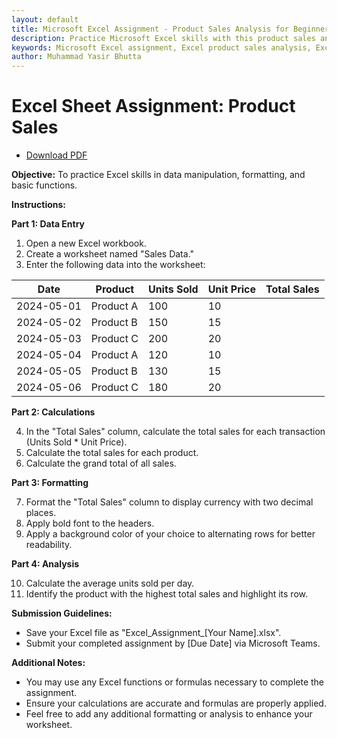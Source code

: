 ```yaml
---
layout: default
title: Microsoft Excel Assignment - Product Sales Analysis for Beginners  
description: Practice Microsoft Excel skills with this product sales analysis assignment. Learn data entry, formatting, calculations using formulas, and data analysis techniques. Perfect for beginners to master Excel basics and enhance productivity.  
keywords: Microsoft Excel assignment, Excel product sales analysis, Excel beginner assignment, Excel data entry, Excel formatting tutorial, Excel formulas and functions, Excel calculations, Excel data analysis, Excel practice assignment, Excel productivity tips
author: Muhammad Yasir Bhutta
---
```


# Excel Sheet Assignment: Product Sales

- [Download PDF](assign7.pdf)  

**Objective:** To practice Excel skills in data manipulation, formatting, and basic functions.

**Instructions:**

**Part 1: Data Entry**

1. Open a new Excel workbook.
2. Create a worksheet named "Sales Data."
3. Enter the following data into the worksheet:

| Date       | Product    | Units Sold | Unit Price | Total Sales |
|------------|------------|------------|------------|-------------|
| 2024-05-01 | Product A  | 100        | 10         |             |
| 2024-05-02 | Product B  | 150        | 15         |             |
| 2024-05-03 | Product C  | 200        | 20         |             |
| 2024-05-04 | Product A  | 120        | 10         |             |
| 2024-05-05 | Product B  | 130        | 15         |             |
| 2024-05-06 | Product C  | 180        | 20         |             |

**Part 2: Calculations**

4. In the "Total Sales" column, calculate the total sales for each transaction (Units Sold * Unit Price).
5. Calculate the total sales for each product.
6. Calculate the grand total of all sales.

**Part 3: Formatting**

7. Format the "Total Sales" column to display currency with two decimal places.
8. Apply bold font to the headers.
9. Apply a background color of your choice to alternating rows for better readability.

**Part 4: Analysis**

10. Calculate the average units sold per day.
11. Identify the product with the highest total sales and highlight its row.

**Submission Guidelines:**

- Save your Excel file as "Excel_Assignment_[Your Name].xlsx".
- Submit your completed assignment by [Due Date] via Microsoft Teams.

**Additional Notes:**

- You may use any Excel functions or formulas necessary to complete the assignment.
- Ensure your calculations are accurate and formulas are properly applied.
- Feel free to add any additional formatting or analysis to enhance your worksheet.
